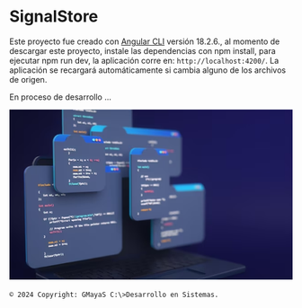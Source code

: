 # SignalStore
Este proyecto fue creado con [Angular CLI](https://github.com/angular/angular-cli) versión 18.2.6., al momento de descargar este proyecto, instale las dependencias con npm install, para ejecutar npm run dev, la aplicación corre en: `http://localhost:4200/`. La aplicación se recargará automáticamente si cambia alguno de los archivos de origen.

En proceso de desarrollo ...

![](/imagenes/01-PD.png)

`© 2024 Copyright: GMayaS C:\>Desarrollo en Sistemas.`